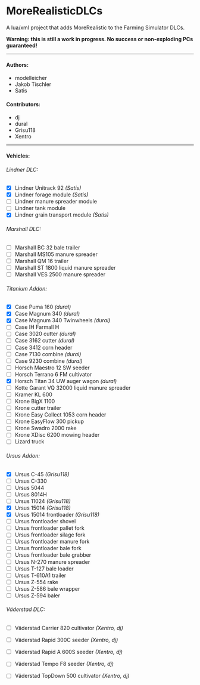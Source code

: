 ﻿MoreRealisticDLCs
=================

A lua/xml project that adds MoreRealistic to the Farming Simulator DLCs.

**Warning: this is still a work in progress. No success or non-exploding PCs guaranteed!**

---

#### Authors:
* modelleicher
* Jakob Tischler
* Satis

#### Contributors:
* dj
* dural
* Grisu118
* Xentro

---

#### Vehicles:
###### Lindner DLC:
- [x] Lindner Unitrack 92 *(Satis)*
- [x] Lindner forage module *(Satis)*
- [ ] Lindner manure spreader module
- [ ] Lindner tank module
- [x] Lindner grain transport module *(Satis)*

###### Marshall DLC:
- [ ] Marshall BC 32 bale trailer
- [ ] Marshall MS105 manure spreader
- [ ] Marshall QM 16 trailer
- [ ] Marshall ST 1800 liquid manure spreader
- [ ] Marshall VES 2500 manure spreader

###### Titanium Addon:
- [x] Case Puma 160 *(dural)*
- [x] Case Magnum 340 *(dural)*
- [x] Case Magnum 340 Twinwheels *(dural)*
- [ ] Case IH Farmall H
- [ ] Case 3020 cutter *(dural)*
- [ ] Case 3162 cutter *(dural)*
- [ ] Case 3412 corn header
- [ ] Case 7130 combine *(dural)*
- [ ] Case 9230 combine *(dural)*
- [ ] Horsch Maestro 12 SW seeder
- [ ] Horsch Terrano 6 FM cultivator
- [x] Horsch Titan 34 UW auger wagon *(dural)*
- [ ] Kotte Garant VQ 32000 liquid manure spreader
- [ ] Kramer KL 600
- [ ] Krone BigX 1100
- [ ] Krone cutter trailer
- [ ] Krone Easy Collect 1053 corn header
- [ ] Krone EasyFlow 300 pickup
- [ ] Krone Swadro 2000 rake
- [ ] Krone XDisc 6200 mowing header
- [ ] Lizard truck

###### Ursus Addon:
- [x] Ursus C-45 *(Grisu118)*
- [ ] Ursus C-330
- [ ] Ursus 5044
- [ ] Ursus 8014H
- [ ] Ursus 11024 *(Grisu118)*
- [x] Ursus 15014 *(Grisu118)*
- [x] Ursus 15014 frontloader *(Grisu118)*
- [ ] Ursus frontloader shovel
- [ ] Ursus frontloader pallet fork
- [ ] Ursus frontloader silage fork
- [ ] Ursus frontloader manure fork
- [ ] Ursus frontloader bale fork
- [ ] Ursus frontloader bale grabber
- [ ] Ursus N-270 manure spreader
- [ ] Ursus T-127 bale loader
- [ ] Ursus T-610A1 trailer
- [ ] Ursus Z-554 rake
- [ ] Ursus Z-586 bale wrapper
- [ ] Ursus Z-594 baler

###### Väderstad DLC:
- [ ] Väderstad Carrier 820 cultivator *(Xentro, dj)*
- [ ] Väderstad Rapid 300C seeder *(Xentro, dj)*
- [ ] Väderstad Rapid A 600S seeder *(Xentro, dj)*
- [ ] Väderstad Tempo F8 seeder *(Xentro, dj)*
- [ ] Väderstad TopDown 500 cultivator *(Xentro, dj)*

